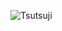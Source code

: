 ![Tsutsuji](https://user-images.githubusercontent.com/5750408/87922964-b011bd80-cab7-11ea-91a6-500f3f204f91.JPG)
